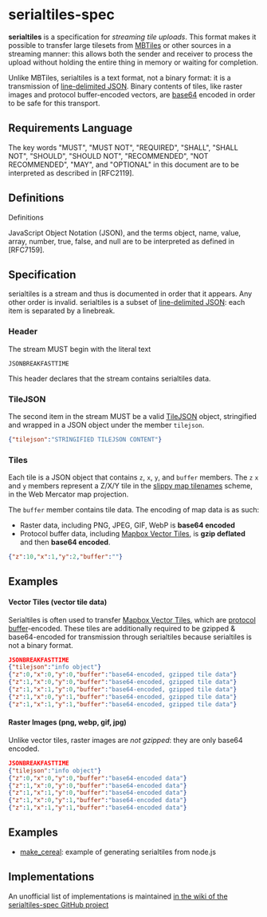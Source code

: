 # serialtiles-spec

**serialtiles** is a specification for _streaming tile uploads_. This format
makes it possible to transfer large tilesets from [MBTiles](https://github.com/mapbox/mbtiles-spec)
or other sources in a streaming manner: this allows both the sender
and receiver to process the upload without holding the entire thing in memory
or waiting for completion.

Unlike MBTiles, serialtiles is a text format, not a binary format: it is a
transmission of [line-delimited JSON](https://en.wikipedia.org/wiki/Line_Delimited_JSON).
Binary contents of tiles, like raster images and protocol buffer-encoded
vectors, are [base64](https://en.wikipedia.org/wiki/Base64) encoded in
order to be safe for this transport.

## Requirements Language

The key words "MUST", "MUST NOT", "REQUIRED", "SHALL", "SHALL NOT", "SHOULD",
"SHOULD NOT", "RECOMMENDED", "NOT RECOMMENDED", "MAY", and "OPTIONAL" in this
document are to be interpreted as described in [RFC2119].

## Definitions

Definitions

JavaScript Object Notation (JSON), and the terms object, name, value, array,
number, true, false, and null are to be interpreted as defined in [RFC7159].

## Specification

serialtiles is a stream and thus is documented in order that it appears. Any
other order is invalid. serialtiles is a subset of [line-delimited JSON](https://en.wikipedia.org/wiki/Line_Delimited_JSON):
each item is separated by a linebreak.

### Header

The stream MUST begin with the literal text

    JSONBREAKFASTTIME

This header declares that the stream contains serialtiles data.

### TileJSON

The second item in the stream MUST be a valid [TileJSON](https://github.com/mapbox/tilejson-spec)
object, stringified and wrapped in a JSON object under the member `tilejson`.

```json
{"tilejson":"STRINGIFIED TILEJSON CONTENT"}
```

### Tiles

Each tile is a JSON object that contains `z`, `x`, `y`, and `buffer` members.
The `z` `x` and `y` members represent a Z/X/Y tile in the [slippy map tilenames](http://wiki.openstreetmap.org/wiki/Slippy_map_tilenames)
scheme, in the Web Mercator map projection.

The `buffer` member contains tile data. The encoding of map data is as such:

* Raster data, including PNG, JPEG, GIF, WebP is **base64 encoded**
* Protocol buffer data, including [Mapbox Vector Tiles](https://www.mapbox.com/developers/vector-tiles/),
  is **gzip deflated** and then **base64 encoded**.

```json
{"z":10,"x":1,"y":2,"buffer":""}
```

## Examples

#### Vector Tiles (vector tile data)

Serialtiles is often used to transfer [Mapbox Vector Tiles](https://www.mapbox.com/developers/vector-tiles/),
which are [protocol buffer](https://github.com/google/protobuf)-encoded. These
tiles are additionally required to be gzipped & base64-encoded for transmission
through serialtiles because serialtiles is not a binary format.

```json
JSONBREAKFASTTIME
{"tilejson":"info object"}
{"z":0,"x":0,"y":0,"buffer":"base64-encoded, gzipped tile data"}
{"z":1,"x":0,"y":0,"buffer":"base64-encoded, gzipped tile data"}
{"z":1,"x":1,"y":0,"buffer":"base64-encoded, gzipped tile data"}
{"z":1,"x":0,"y":1,"buffer":"base64-encoded, gzipped tile data"}
{"z":1,"x":1,"y":1,"buffer":"base64-encoded, gzipped tile data"}
```

#### Raster Images (png, webp, gif, jpg)

Unlike vector tiles, raster images are _not gzipped_: they are only
base64 encoded.

```json
JSONBREAKFASTTIME
{"tilejson":"info object"}
{"z":0,"x":0,"y":0,"buffer":"base64-encoded data"}
{"z":1,"x":0,"y":0,"buffer":"base64-encoded data"}
{"z":1,"x":1,"y":0,"buffer":"base64-encoded data"}
{"z":1,"x":0,"y":1,"buffer":"base64-encoded data"}
{"z":1,"x":1,"y":1,"buffer":"base64-encoded data"}
```

## Examples

* [make_cereal](examples/make_cereal.js): example of generating serialtiles
  from node.js

## Implementations

An unofficial list of implementations is
maintained [in the wiki of the serialtiles-spec GitHub project](https://github.com/mapbox/serialtiles-spec/wiki/Implementations)
